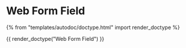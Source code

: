 # Web Form Field

{% from "templates/autodoc/doctype.html" import render_doctype %}

{{ render_doctype("Web Form Field") }}

<!-- jinja --><!-- static -->
